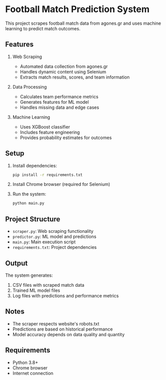 # Football Match Prediction System

This project scrapes football match data from agones.gr and uses machine learning to predict match outcomes.

## Features

1. Web Scraping
   - Automated data collection from agones.gr
   - Handles dynamic content using Selenium
   - Extracts match results, scores, and team information

2. Data Processing
   - Calculates team performance metrics
   - Generates features for ML model
   - Handles missing data and edge cases

3. Machine Learning
   - Uses XGBoost classifier
   - Includes feature engineering
   - Provides probability estimates for outcomes

## Setup

1. Install dependencies:
   ```bash
   pip install -r requirements.txt
   ```

2. Install Chrome browser (required for Selenium)

3. Run the system:
   ```bash
   python main.py
   ```

## Project Structure

- `scraper.py`: Web scraping functionality
- `predictor.py`: ML model and predictions
- `main.py`: Main execution script
- `requirements.txt`: Project dependencies

## Output

The system generates:
1. CSV files with scraped match data
2. Trained ML model files
3. Log files with predictions and performance metrics

## Notes

- The scraper respects website's robots.txt
- Predictions are based on historical performance
- Model accuracy depends on data quality and quantity

## Requirements

- Python 3.8+
- Chrome browser
- Internet connection
